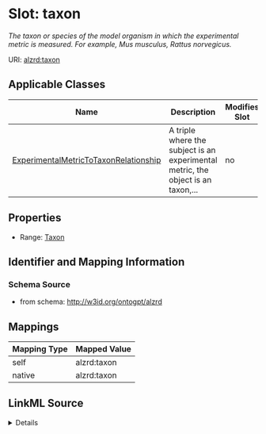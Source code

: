 

# Slot: taxon


_The taxon or species of the model organism in which the experimental metric is measured. For example, Mus musculus, Rattus norvegicus._



URI: [alzrd:taxon](http://w3id.org/ontogpt/alzrdtaxon)



<!-- no inheritance hierarchy -->





## Applicable Classes

| Name | Description | Modifies Slot |
| --- | --- | --- |
| [ExperimentalMetricToTaxonRelationship](ExperimentalMetricToTaxonRelationship.md) | A triple where the subject is an experimental metric, the object is an taxon,... |  no  |







## Properties

* Range: [Taxon](Taxon.md)





## Identifier and Mapping Information







### Schema Source


* from schema: http://w3id.org/ontogpt/alzrd




## Mappings

| Mapping Type | Mapped Value |
| ---  | ---  |
| self | alzrd:taxon |
| native | alzrd:taxon |




## LinkML Source

<details>
```yaml
name: taxon
description: The taxon or species of the model organism in which the experimental
  metric is measured. For example, Mus musculus, Rattus norvegicus.
from_schema: http://w3id.org/ontogpt/alzrd
rank: 1000
alias: taxon
owner: ExperimentalMetricToTaxonRelationship
domain_of:
- ExperimentalMetricToTaxonRelationship
range: Taxon

```
</details>